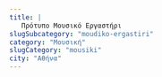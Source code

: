 ```yaml
---
title: |
   Πρότυπο Μουσικό Εργαστήρι
slugSubcategory: "moudiko-ergastiri"
category: "Μουσική"
slugCategory: "mousiki"
city: "Αθήνα"
---
```


